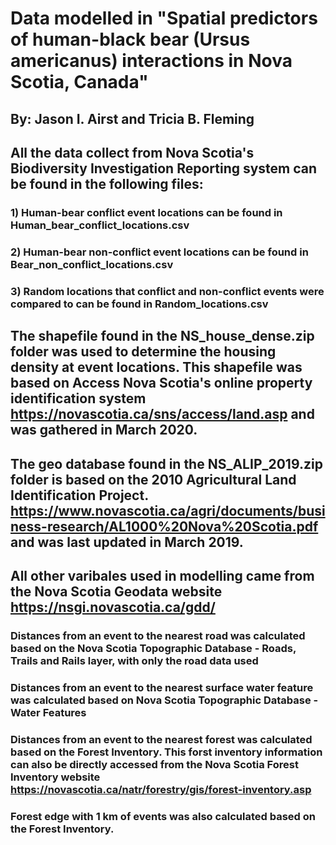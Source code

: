 # Data modelled in "Spatial predictors of human-black bear (Ursus americanus) interactions in Nova Scotia, Canada" 
## By: Jason I. Airst and Tricia B. Fleming

## All the data collect from Nova Scotia's Biodiversity Investigation Reporting system can be found in the following files:
### 1) Human-bear conflict event locations can be found in Human_bear_conflict_locations.csv
### 2) Human-bear non-conflict event locations can be found in Bear_non_conflict_locations.csv
### 3) Random locations that conflict and non-conflict events were compared to can be found in Random_locations.csv

## The shapefile found in the NS_house_dense.zip folder was used to determine the housing density at event locations. This shapefile was based on Access Nova Scotia's online property identification system https://novascotia.ca/sns/access/land.asp and was gathered in March 2020.

## The geo database found in the NS_ALIP_2019.zip folder is based on the 2010 Agricultural Land Identification Project. https://www.novascotia.ca/agri/documents/business-research/AL1000%20Nova%20Scotia.pdf and was last updated in March 2019. 

## All other varibales used in modelling came from the Nova Scotia Geodata website https://nsgi.novascotia.ca/gdd/
### Distances from an event to the nearest road was calculated based on the Nova Scotia Topographic Database - Roads, Trails and Rails layer, with only the road data used 
### Distances from an event to the nearest surface water feature was calculated based on Nova Scotia Topographic Database - Water Features
### Distances from an event to the nearest forest was calculated based on the Forest Inventory. This forst inventory information can also be directly accessed from the Nova Scotia Forest Inventory website https://novascotia.ca/natr/forestry/gis/forest-inventory.asp
### Forest edge with 1 km of events was also calculated based on the Forest Inventory.
